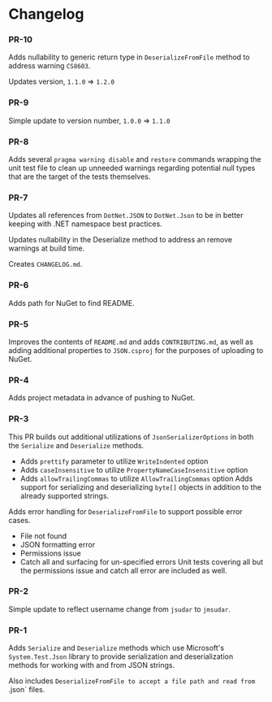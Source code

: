 # Changelog

### PR-10

Adds nullability to generic return type in `DeserializeFromFile` method to address warning `CS8603`.

Updates version, `1.1.0` => `1.2.0`

### PR-9

Simple update to version number, `1.0.0` => `1.1.0`

### PR-8

Adds several `pragma warning disable` and `restore` commands wrapping the unit test file to clean up unneeded warnings regarding potential null types that are the target of the tests themselves.

### PR-7

Updates all references from `DotNet.JSON` to `DotNet.Json` to be in better keeping with .NET namespace best practices.

Updates nullability in the Deserialize method to address an remove warnings at build time.

Creates `CHANGELOG.md`.

### PR-6

Adds path for NuGet to find README.

### PR-5

Improves the contents of `README.md` and adds `CONTRIBUTING.md`, as well as adding additional properties to `JSON.csproj` for the purposes of uploading to NuGet.

### PR-4

Adds project metadata in advance of pushing to NuGet.

### PR-3

This PR builds out additional utilizations of `JsonSerializerOptions` in both the `Serialize` and `Deserialize` methods.

- Adds `prettify` parameter to utilize `WriteIndented` option
- Adds `caseInsensitive` to utilize `PropertyNameCaseInsensitive` option
- Adds `allowTrailingCommas` to utilize `AllowTrailingCommas` option
Adds support for serializing and deserializing `byte[]` objects in addition to the already supported strings.

Adds error handling for `DeserializeFromFile` to support possible error cases.

- File not found
- JSON formatting error
- Permissions issue
- Catch all and surfacing for un-specified errors
Unit tests covering all but the permissions issue and catch all error are included as well.

### PR-2

Simple update to reflect username change from `jsudar` to `jmsudar`.

### PR-1

Adds `Serialize` and `Deserialize` methods which use Microsoft's `System.Test.Json` library to provide serialization and deserialization methods for working with and from JSON strings.

Also includes `DeserializeFromFile to accept a file path and read from `.json` files.
